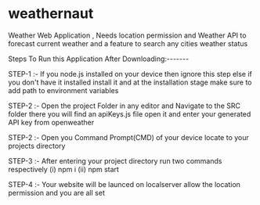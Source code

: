 # weathernaut
Weather Web Application , Needs location permission and Weather API to forecast current weather and a feature to search any cities weather status


Steps To Run this Application After Downloading:-------

STEP-1 :- If you node.js installed on your device then ignore this step else if you don't have it installed install it and at the installation stage make sure to add path to environment variables 

STEP-2 :- Open the project Folder in any editor and Navigate to the SRC folder there you will find an apiKeys.js file open it and enter your generated API key from openweather

STEP-2 :- Open you Command Prompt(CMD) of your device locate to your projects directory 

STEP-3 :- After entering your project directory run two commands respectively (i) npm i  (ii) npm start

STEP-4 :- Your website will be launced on localserver allow the location permission and you are all set 
